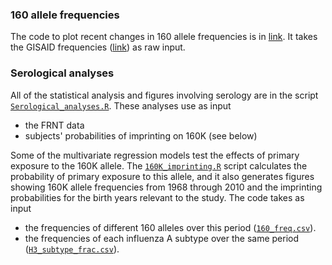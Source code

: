 ### 160 allele frequencies

The code to plot recent changes in 160 allele frequencies is in [link]().
It takes the GISAID frequencies ([link]()) as raw input.

### Serological analyses

All of the statistical analysis and figures involving serology are in the script [`Serological_analyses.R`](Serology/Serological_analyses.R). 
These analyses use as input
* the FRNT data
* subjects' probabilities of imprinting on 160K (see below)

Some of the multivariate regression models test the effects of primary exposure to the 160K allele. 
The [`160K_imprinting.R`](Serology/160K_imprinting.R) script calculates the probability of primary exposure to this allele, and it also generates figures showing 160K allele frequencies from 1968 through 2010 and the imprinting probabilities for the birth years relevant to the study. 
The code takes as input 
* the frequencies of different 160 alleles over this period ([`160_freq.csv`](Serology/160_freq.csv)).
* the frequencies of each influenza A subtype over the same period ([`H3_subtype_frac.csv`](Serology/H3_subtype_frac.csv)).
